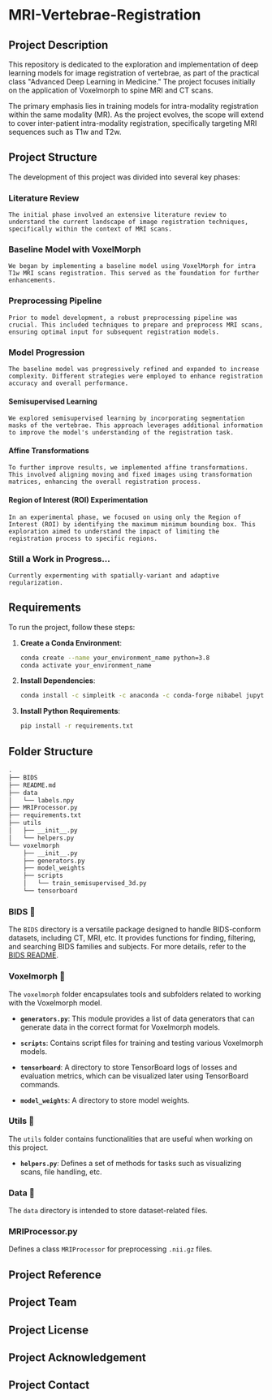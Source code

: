 # MRI-Vertebrae-Registration

## Project Description

This repository is dedicated to the exploration and implementation of deep learning models for image registration of vertebrae, as part of the practical class "Advanced Deep Learning in Medicine." The project focuses initially on the application of Voxelmorph to spine MRI and CT scans.

The primary emphasis lies in training models for intra-modality registration within the same modality (MR). As the project evolves, the scope will extend to cover inter-patient intra-modality registration, specifically targeting MRI sequences such as T1w and T2w.

## Project Structure

The development of this project was divided into several key phases:

### Literature Review

    The initial phase involved an extensive literature review to understand the current landscape of image registration techniques, specifically within the context of MRI scans.

### Baseline Model with VoxelMorph

    We began by implementing a baseline model using VoxelMorph for intra T1w MRI scans registration. This served as the foundation for further enhancements.

### Preprocessing Pipeline

    Prior to model development, a robust preprocessing pipeline was crucial. This included techniques to prepare and preprocess MRI scans, ensuring optimal input for subsequent registration models.

### Model Progression

    The baseline model was progressively refined and expanded to increase complexity. Different strategies were employed to enhance registration accuracy and overall performance.

#### Semisupervised Learning

    We explored semisupervised learning by incorporating segmentation masks of the vertebrae. This approach leverages additional information to improve the model's understanding of the registration task.

#### Affine Transformations

    To further improve results, we implemented affine transformations. This involved aligning moving and fixed images using transformation matrices, enhancing the overall registration process.

#### Region of Interest (ROI) Experimentation

    In an experimental phase, we focused on using only the Region of Interest (ROI) by identifying the maximum minimum bounding box. This exploration aimed to understand the impact of limiting the registration process to specific regions.

### Still a Work in Progress... 

    Currently expermenting with spatially-variant and adaptive regularization.

## Requirements

To run the project, follow these steps:

1. **Create a Conda Environment**:

    ```bash
    conda create --name your_environment_name python=3.8
    conda activate your_environment_name
    ```

2. **Install Dependencies**:

    ```bash
    conda install -c simpleitk -c anaconda -c conda-forge nibabel jupyter simpleitk pillow pyparsing matplotlib
    ```

3. **Install Python Requirements**:

    ```bash
    pip install -r requirements.txt
    ```

## Folder Structure

```txt
.
├── BIDS
├── README.md
├── data
│   └── labels.npy
├── MRIProcessor.py
├── requirements.txt
├── utils
│   ├── __init__.py
│   └── helpers.py
└── voxelmorph
    ├── __init__.py
    ├── generators.py
    ├── model_weights
    ├── scripts
    │   └── train_semisupervised_3d.py
    └── tensorboard
```

### BIDS 📁

The `BIDS` directory is a versatile package designed to handle BIDS-conform datasets, including CT, MRI, etc. It provides functions for finding, filtering, and searching BIDS families and subjects. For more details, refer to the [BIDS README](BIDS/README.md).

### Voxelmorph 📁

The `voxelmorph` folder encapsulates tools and subfolders related to working with the Voxelmorph model.

- **`generators.py`**: This module provides a list of data generators that can generate data in the correct format for Voxelmorph models.

- **`scripts`**: Contains script files for training and testing various Voxelmorph models.

- **`tensorboard`**: A directory to store TensorBoard logs of losses and evaluation metrics, which can be visualized later using TensorBoard commands.

- **`model_weights`**: A directory to store model weights.

### Utils 📁

The `utils` folder contains functionalities that are useful when working on this project.

- **`helpers.py`**: Defines a set of methods for tasks such as visualizing scans, file handling, etc.

### Data 📁

The `data` directory is intended to store dataset-related files.

### MRIProcessor.py

Defines a class `MRIProcessor` for preprocessing `.nii.gz` files.


## Project Reference

## Project Team

## Project License

## Project Acknowledgement

## Project Contact
